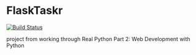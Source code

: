
# FlaskTaskr
[![Build Status](https://travis-ci.org/brianhoppus/flasktaskr.svg?branch=master)](https://travis-ci.org/brianhoppus/flasktaskr)

project from working through Real Python Part 2: Web Development with Python

